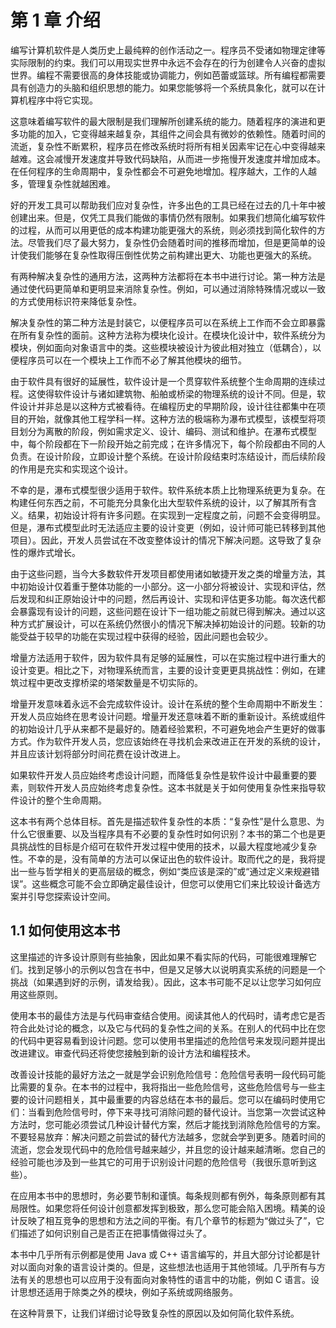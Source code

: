 # 第 1 章 介绍

编写计算机软件是人类历史上最纯粹的创作活动之一。程序员不受诸如物理定律等实际限制的约束。我们可以用现实世界中永远不会存在的行为创建令人兴奋的虚拟世界。编程不需要很高的身体技能或协调能力，例如芭蕾或篮球。所有编程都需要具有创造力的头脑和组织思想的能力。如果您能够将一个系统具象化，就可以在计算机程序中将它实现。

这意味着编写软件的最大限制是我们理解所创建系统的能力。随着程序的演进和更多功能的加入，它变得越来越复杂，其组件之间会具有微妙的依赖性。随着时间的流逝，复杂性不断累积，程序员在修改系统时将所有相关因素牢记在心中变得越来越难。这会减慢开发速度并导致代码缺陷，从而进一步拖慢开发速度并增加成本。在任何程序的生命周期中，复杂性都会不可避免地增加。程序越大，工作的人越多，管理复杂性就越困难。

好的开发工具可以帮助我们应对复杂性，许多出色的工具已经在过去的几十年中被创建出来。但是，仅凭工具我们能做的事情仍然有限制。如果我们想简化编写软件的过程，从而可以用更低的成本构建功能更强大的系统，则必须找到简化软件的方法。尽管我们尽了最大努力，复杂性仍会随着时间的推移而增加，但是更简单的设计使我们能够在复杂性取得压倒性优势之前构建出更大、功能也更强大的系统。

有两种解决复杂性的通用方法，这两种方法都将在本书中进行讨论。第一种方法是通过使代码更简单和更明显来消除复杂性。例如，可以通过消除特殊情况或以一致的方式使用标识符来降低复杂性。

解决复杂性的第二种方法是封装它，以便程序员可以在系统上工作而不会立即暴露在所有复杂性的面前。这种方法称为模块化设计。在模块化设计中，软件系统分为模块，例如面向对象语言中的类。这些模块被设计为彼此相对独立（低耦合），以便程序员可以在一个模块上工作而不必了解其他模块的细节。

由于软件具有很好的延展性，软件设计是一个贯穿软件系统整个生命周期的连续过程。这使得软件设计与诸如建筑物、船舶或桥梁的物理系统的设计不同。但是，软件设计并非总是以这种方式被看待。在编程历史的早期阶段，设计往往都集中在项目的开始，就像其他工程学科一样。这种方法的极端称为瀑布式模型，该模型将项目划分为离散的阶段，例如需求定义、设计、编码、测试和维护。在瀑布式模型中，每个阶段都在下一阶段开始之前完成；在许多情况下，每个阶段都由不同的人负责。在设计阶段，立即设计整个系统。在设计阶段结束时冻结设计，而后续阶段的作用是充实和实现这个设计。

不幸的是，瀑布式模型很少适用于软件。软件系统本质上比物理系统更为复杂。在构建任何东西之前，不可能充分具象化出大型软件系统的设计，以了解其所有含义。结果，初始设计将有许多问题。在实现到一定程度之前，问题不会变得明显。但是，瀑布式模型此时无法适应主要的设计变更（例如，设计师可能已转移到其他项目）。因此，开发人员尝试在不改变整体设计的情况下解决问题。这导致了复杂性的爆炸式增长。

由于这些问题，当今大多数软件开发项目都使用诸如敏捷开发之类的增量方法，其中初始设计仅着重于整体功能的一小部分。这一小部分将被设计、实现和评估，然后发现和纠正原始设计中的问题，然后再设计、实现和评估更多功能。每次迭代都会暴露现有设计的问题，这些问题在设计下一组功能之前就已得到解决。通过以这种方式扩展设计，可以在系统仍然很小的情况下解决掉初始设计的问题。较新的功能受益于较早的功能在实现过程中获得的经验，因此问题也会较少。

增量方法适用于软件，因为软件具有足够的延展性，可以在实施过程中进行重大的设计变更。相比之下，对物理系统而言，主要的设计变更更具挑战性：例如，在建筑过程中更改支撑桥梁的塔架数量是不切实际的。

增量开发意味着永远不会完成软件设计。设计在系统的整个生命周期中不断发生：开发人员应始终在思考设计问题。增量开发还意味着不断的重新设计。系统或组件的初始设计几乎从来都不是最好的。随着经验累积，不可避免地会产生更好的做事方式。作为软件开发人员，您应该始终在寻找机会来改进正在开发的系统的设计，并且应该计划将部分时间花费在设计改进上。

如果软件开发人员应始终考虑设计问题，而降低复杂性是软件设计中最重要的要素，则软件开发人员应始终考虑复杂性。这本书就是关于如何使用复杂性来指导软件设计的整个生命周期。

这本书有两个总体目标。首先是描述软件复杂性的本质：“复杂性”是什么意思、为什么它很重要、以及当程序具有不必要的复杂性时如何识别？本书的第二个也是更具挑战性的目标是介绍可在软件开发过程中使用的技术，以最大程度地减少复杂性。不幸的是，没有简单的方法可以保证出色的软件设计。取而代之的是，我将提出一些与哲学相关的更高层级的概念，例如“类应该是深的”或“通过定义来规避错误”。这些概念可能不会立即确定最佳设计，但您可以使用它们来比较设计备选方案并引导您探索设计空间。

## 1.1 如何使用这本书

这里描述的许多设计原则有些抽象，因此如果不看实际的代码，可能很难理解它们。找到足够小的示例以包含在书中，但是又足够大以说明真实系统的问题是一个挑战（如果遇到好的示例，请发给我）。因此，这本书可能不足以让您学习如何应用这些原则。

使用本书的最佳方法是与代码审查结合使用。阅读其他人的代码时，请考虑它是否符合此处讨论的概念，以及它与代码的复杂性之间的关系。在别人的代码中比在您的代码中更容易看到设计问题。您可以使用书里描述的危险信号来发现问题并提出改进建议。审查代码还将使您接触到新的设计方法和编程技术。

改善设计技能的最好方法之一就是学会识别危险信号：危险信号表明一段代码可能比需要的复杂。在本书的过程中，我将指出一些危险信号，这些危险信号与一些主要的设计问题相关，其中最重要的内容总结在本书的最后。您可以在编码时使用它们：当看到危险信号时，停下来寻找可消除问题的替代设计。当您第一次尝试这种方法时，您可能必须尝试几种设计替代方案，然后才能找到消除危险信号的方案。不要轻易放弃：解决问题之前尝试的替代方法越多，您就会学到更多。随着时间的流逝，您会发现代码中的危险信号越来越少，并且您的设计越来越清晰。您自己的经验可能也涉及到一些其它的可用于识别设计问题的危险信号（我很乐意听到这些）。

在应用本书中的思想时，务必要节制和谨慎。每条规则都有例外，每条原则都有其局限性。如果您将任何设计创意都发挥到极致，那么您可能会陷入困境。精美的设计反映了相互竞争的思想和方法之间的平衡。有几个章节的标题为“做过头了”，它们描述了如何识别自己是否正在把事情做得过头了。

本书中几乎所有示例都是使用 Java 或 C++ 语言编写的，并且大部分讨论都是针对以面向对象的语言设计类的。但是，这些想法也适用于其他领域。几乎所有与方法有关的思想也可以应用于没有面向对象特性的语言中的功能，例如 C 语言。设计思想还适用于除类之外的模块，例如子系统或网络服务。

在这种背景下，让我们详细讨论导致复杂性的原因以及如何简化软件系统。
